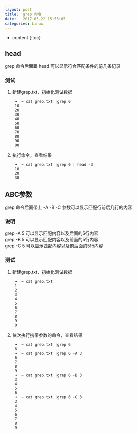 ```yaml
---
layout: post
title:  grep 命令
date:   2017-05-22 15:53:05
categories: Linux
---
```


* content
{:toc}

## head

grep 命令后面跟 head 可以显示符合匹配条件的前几条记录

### 测试

1. 新建grep.txt，初始化测试数据

		➜  ~ cat grep.txt |grep 0
		10
		20
		30
		40
		50
		60
		70
		80
		90
		00

2. 执行命令，查看结果

		➜  ~ cat grep.txt |grep 0 | head -3
		10
		20
		30


## ABC参数
grep 命令后面带上 -A -B -C 参数可以显示匹配行前后几行的内容  
### 说明
grep -A 5 可以显示匹配内容以及后面的5行内容  
grep -B 5 可以显示匹配内容以及前面的5行内容  
grep -C 5 可以显示匹配内容以及前后面的5行内容  
### 测试

1. 新建grep.txt，初始化测试数据

		➜  ~ cat grep.txt
		1
		2
		3
		4
		5
		6
		7
		8
		9
		0
		
2. 依次执行携带参数的命令，查看结果

		➜  ~ cat grep.txt |grep 6
		6
		➜  ~ cat grep.txt |grep 6 -A 3
		6
		7
		8
		9
		➜  ~ cat grep.txt |grep 6 -B 3
		3
		4
		5
		6
		➜  ~ cat grep.txt |grep 6 -C 3
		3
		4
		5
		6
		7
		8
		9

		